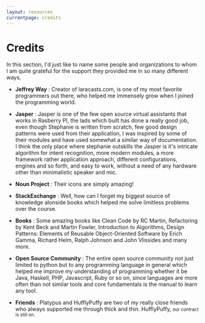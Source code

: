 ```yaml
---
layout: resources
currentpage: credits
---
```


# Credits

In this section, I'd just like to name some people and organizations to whom I am quite grateful for the support they provided me in so many different ways.

- **Jeffrey Way** : Creator of laracasts.com, is one of my most favorite programmers out there, who helped me immensely grow when I joined the programming world.

- **Jasper** : Jasper is one of the few open source virtual assistants that works in Rasberry PI, the lads which built has done a really good job, even though Stephanie is written from scratch, few good design patterns were used from their application, I was inspired by some of their modules and have used somewhat a similar way of documentation. I think the only place where stephanie outskills the Jasper is it's intricate algorithm for intent recognition, more modern modules, a more framework rather application approach, different configurations, engines and so forth, and easy to work, without a need of any hardware other than minimalistic speaker and mic.

- **Noun Project** : Their icons are simply amazing!

- **StackExchange** : Well, how can I forget my biggest source of knowledge alonside books which helped me solve limitless problems over the course.

- **Books** : Some amazing books like Clean Code by RC Martin, Refactoring by Kent Beck and Martin Fowler, Introduction to Algorithms, Design Patterns: Elements of Reusable Object-Oriented Software by Erich Gamma, Richard Helm, Ralph Johnson and John Vlissides and many more.

- **Open Source Community** : The entire open source community not just limited to python but to any programming language in general which helped me improve my understanding of programming whether it be Java, Haskell, PHP, Javascript, Ruby or so on, since languages are more often than not similar tools and core fundamentals is the manual to learn any tool.

- **Friends** : Platypus and HufflyPuffy are two of my really close friends who always supported me through thick and thin. HufflyPuffy, <small> our contract is still on. </small>
